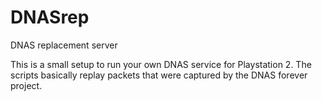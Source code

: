 # DNASrep
DNAS replacement server

This is a small setup to run your own DNAS service for Playstation 2. The scripts basically replay packets that were captured by the DNAS forever project.

